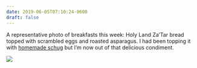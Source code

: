 ```yaml
---
date: 2019-06-05T07:10:24-0600
draft: false
---
```


A representative photo of breakfasts this week: Holy Land Za’Tar bread topped with scrambled eggs and roasted asparagus. I had been topping it with [homemade schug](https://www.tastingtable.com/cook/recipes/schug-secret-weapon-recipe) but I’m now out of that delicious condiment.

![](/images/2019/c419d84f4e.jpg)

